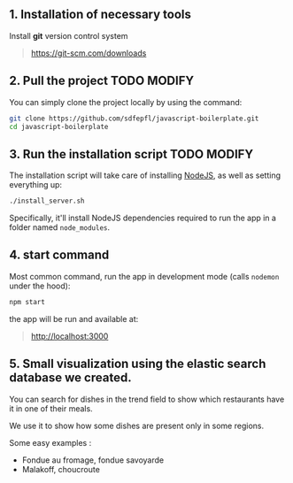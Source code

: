## 1. Installation of necessary tools
Install **git** version control system
> <https://git-scm.com/downloads>

## 2. Pull the project TODO MODIFY
You can simply clone the project locally by using the command:
```bash
git clone https://github.com/sdfepfl/javascript-boilerplate.git
cd javascript-boilerplate
```

## 3. Run the installation script TODO MODIFY
The installation script will take care of installing [NodeJS](https://nodejs.org), as well as setting everything up: 

```bash
./install_server.sh
```

Specifically, it'll install NodeJS dependencies required to run the app in a folder named `node_modules`.

## 4. start command

Most common command, run the app in development mode (calls `nodemon` under the hood):
```bash
npm start
```

the app will be run and available at:
> <http://localhost:3000>

## 5. Small visualization using the elastic search database we created.
You can search for dishes in the trend field to show which restaurants have it in one of their meals.

We use it to show how some dishes are present only in some regions.

Some easy examples :
- Fondue au fromage, fondue savoyarde
- Malakoff, choucroute